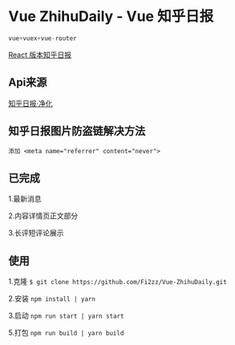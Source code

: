 
# Vue ZhihuDaily - Vue 知乎日报

```javascript
vue+vuex+vue-router
```

<a href="https://github.com/Fi2zz/react-zhihudaily"> React 版本知乎日报</a>



## Api来源
   <a href="https://github.com/Fi2zz/ZhihuDailyPurify"> 知乎日报·净化</a>
## 知乎日报图片防盗链解决方法
    添加 <meta name="referrer" content="never">
## 已完成
   1.最新消息
   
   2.内容详情页正文部分
   
   3.长评短评论展示

## 使用
   1.克隆     `$ git clone https://github.com/Fi2zz/Vue-ZhihuDaily.git`

   2.安装     `npm install | yarn`

   3.启动     `npm run start | yarn start`

   5.打包     `npm run build | yarn build`



